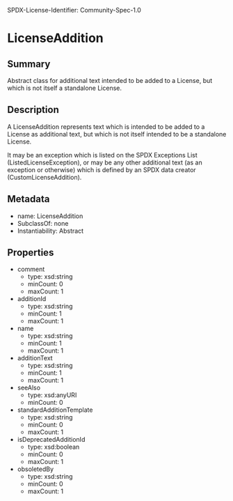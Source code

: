 SPDX-License-Identifier: Community-Spec-1.0

# LicenseAddition

## Summary

Abstract class for additional text intended to be added to a License, but
which is not itself a standalone License.

## Description

A LicenseAddition represents text which is intended to be added to a License
as additional text, but which is not itself intended to be a standalone
License.

It may be an exception which is listed on the SPDX Exceptions List
(ListedLicenseException), or may be any other additional text (as an exception
or otherwise) which is defined by an SPDX data creator (CustomLicenseAddition).

## Metadata

- name: LicenseAddition
- SubclassOf: none
- Instantiability: Abstract

## Properties

- comment
  - type: xsd:string
  - minCount: 0
  - maxCount: 1
- additionId
  - type: xsd:string
  - minCount: 1
  - maxCount: 1
- name
  - type: xsd:string
  - minCount: 1
  - maxCount: 1
- additionText
  - type: xsd:string
  - minCount: 1
  - maxCount: 1
- seeAlso
  - type: xsd:anyURI
  - minCount: 0
- standardAdditionTemplate
  - type: xsd:string
  - minCount: 0
  - maxCount: 1
- isDeprecatedAdditionId
  - type: xsd:boolean
  - minCount: 0
  - maxCount: 1
- obsoletedBy
  - type: xsd:string
  - minCount: 0
  - maxCount: 1

